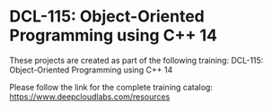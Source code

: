 # DCL-115: Object-Oriented Programming using C++ 14

These projects are created as part of the following training: DCL-115: Object-Oriented Programming using C++ 14

Please follow the link for the complete training catalog: https://www.deepcloudlabs.com/resources
